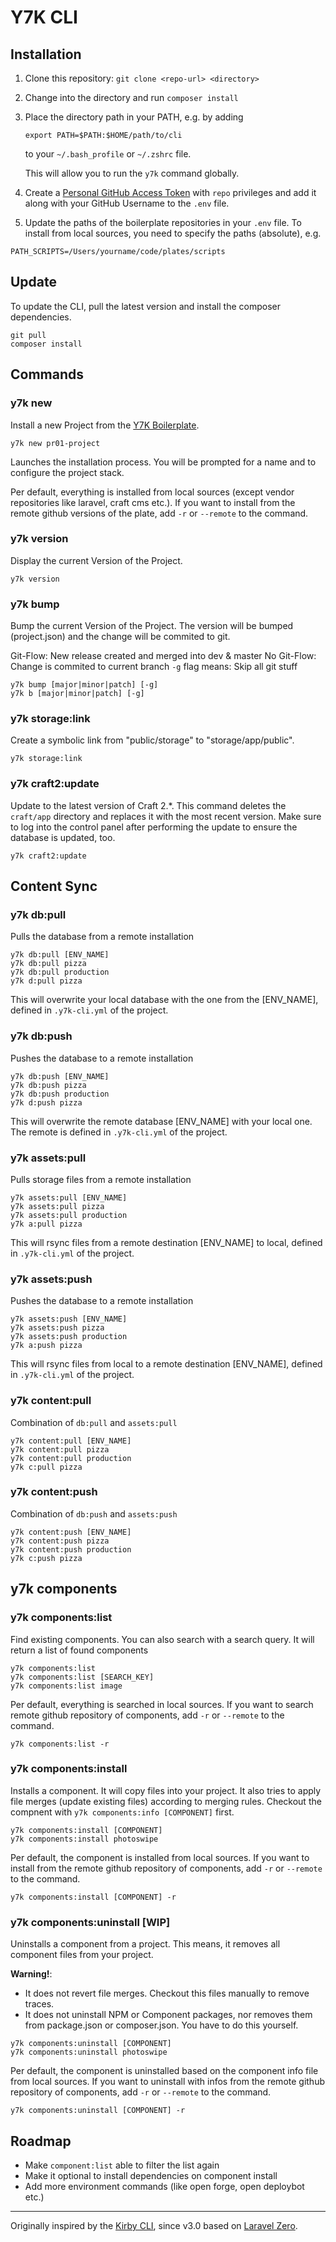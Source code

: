 # Y7K CLI

## Installation

1. Clone this repository: `git clone <repo-url> <directory>`

2. Change into the  directory and run `composer install`

3. Place the directory path in your PATH, e.g. by adding
    ```
    export PATH=$PATH:$HOME/path/to/cli
    ```
    to your `~/.bash_profile` or `~/.zshrc` file.
    
    This will allow you to run the `y7k` command globally.

4. Create a [Personal GitHub Access Token](https://github.com/settings/tokens) with `repo` privileges and add it along with your GitHub Username to the `.env` file.

5. Update the paths of the boilerplate repositories in your `.env` file. To install from local sources, you need to specify the paths (absolute), e.g.

`PATH_SCRIPTS=/Users/yourname/code/plates/scripts`


## Update

To update the CLI, pull the latest version and install the composer dependencies.
```
git pull
composer install
```

## Commands

### y7k new

Install a new Project from the [Y7K Boilerplate](https://github.com/Y7K/plate).

```
y7k new pr01-project
```

Launches the installation process. You will be prompted for a name and to configure the project stack.

Per default, everything is installed from local sources (except vendor repositories like laravel, craft cms etc.). If you want to install from the remote github versions of the plate, add `-r` or `--remote` to the command.

### y7k version 

Display the current Version of the Project.

```
y7k version
```

### y7k bump 

Bump the current Version of the Project. The version will be bumped (project.json) and the change will be commited to git.

Git-Flow: New release created and merged into dev & master
No Git-Flow: Change is commited to current branch
`-g` flag means: Skip all git stuff

```
y7k bump [major|minor|patch] [-g]
y7k b [major|minor|patch] [-g]
```


### y7k storage:link 

Create a symbolic link from "public/storage" to "storage/app/public".

```
y7k storage:link 
```

### y7k craft2:update 

Update to the latest version of Craft 2.*.
This command deletes the `craft/app` directory and replaces it with the most recent version. Make sure to log into the control panel after performing the update to ensure the database is updated, too.

```
y7k craft2:update
```


## Content Sync

### y7k db:pull
Pulls the database from a remote installation

```
y7k db:pull [ENV_NAME]
y7k db:pull pizza
y7k db:pull production
y7k d:pull pizza
```

This will overwrite your local database with the one from the [ENV_NAME], defined in `.y7k-cli.yml` of the project.

### y7k db:push
Pushes the database to a remote installation

```
y7k db:push [ENV_NAME]
y7k db:push pizza
y7k db:push production
y7k d:push pizza
```

This will overwrite the remote database [ENV_NAME] with your local one. The remote is defined in `.y7k-cli.yml` of the project.

### y7k assets:pull
Pulls storage files from a remote installation

```
y7k assets:pull [ENV_NAME]
y7k assets:pull pizza
y7k assets:pull production
y7k a:pull pizza
```

This will rsync files from a remote destination [ENV_NAME] to local, defined in `.y7k-cli.yml` of the project.


### y7k assets:push
Pushes the database to a remote installation

```
y7k assets:push [ENV_NAME]
y7k assets:push pizza
y7k assets:push production
y7k a:push pizza
```

This will rsync files from local to a remote destination [ENV_NAME], defined in `.y7k-cli.yml` of the project.


### y7k content:pull
Combination of `db:pull` and `assets:pull`

```
y7k content:pull [ENV_NAME]
y7k content:pull pizza
y7k content:pull production
y7k c:pull pizza
```



### y7k content:push
Combination of `db:push` and `assets:push`

```
y7k content:push [ENV_NAME]
y7k content:push pizza
y7k content:push production
y7k c:push pizza
```


## y7k components

### y7k components:list

Find existing components. You can also search with a search query. It will return a list of found components


```
y7k components:list
y7k components:list [SEARCH_KEY]
y7k components:list image
```

Per default, everything is searched in local sources. If you want to search remote github repository of components, add `-r` or `--remote` to the command.

```
y7k components:list -r
```

### y7k components:install
Installs a component. It will copy files into your project. It also tries to apply file merges (update existing files) according to merging rules. Checkout the compnent with `y7k components:info [COMPONENT]` first.


```
y7k components:install [COMPONENT]
y7k components:install photoswipe
```

Per default, the component is installed from local sources. If you want to install from the remote github repository of components, add `-r` or `--remote` to the command.

```
y7k components:install [COMPONENT] -r
```


### y7k components:uninstall \[WIP\]
Uninstalls a component from a project. This means, it removes all component files from your project.

**Warning!**:

- It does not revert file merges. Checkout this files manually to remove traces.
- It does not uninstall NPM or Component packages, nor removes them from package.json or composer.json. You have to do this yourself.


```
y7k components:uninstall [COMPONENT]
y7k components:uninstall photoswipe
```

Per default, the component is uninstalled based on the component info file from local sources. If you want to uninstall with infos from the remote github repository of components, add `-r` or `--remote` to the command.

```
y7k components:uninstall [COMPONENT] -r
```


## Roadmap

* Make `component:list` able to filter the list again
* Make it optional to install dependencies on component install
* Add more environment commands (like open forge, open deploybot etc.)

-----

Originally inspired by the [Kirby CLI](https://github.com/getkirby/cli), since v3.0 based on [Laravel Zero](http://laravel-zero.com/). 
